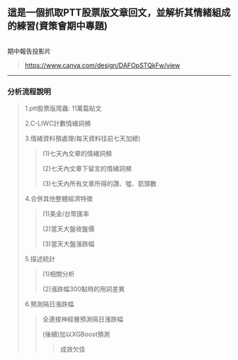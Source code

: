 ## 這是一個抓取PTT股票版文章回文，並解析其情緒組成的練習(資策會期中專題)
######
期中報告投影片
>https://www.canva.com/design/DAFOpSTQkFw/view
---
### 分析流程說明
>1.ptt股票版爬蟲: 11萬篇貼文
>
>2.C-LIWC計數情緒詞頻
>
>3.情緒資料預處理(每天資料往前七天加總)
>
>>(1)七天內文章的情緒詞頻
>>
>>(2)七天內文章下留言的情緒詞頻
>>
>>(3)七天內所有文章所得的讚、噓、箭頭數
>>
>4.合併其他整體經濟特徵
>
>>(1)美金/台幣匯率
>>
>>(2)當天大盤收盤價
>>
>>(3)當天大盤漲跌幅
>>
>5.描述統計
>
>>(1)相關分析
>>
>>(2)漲跌幅300點時的用詞差異
>>
>6.預測隔日漲跌幅
>
>>全連接神經層預測隔日漲跌幅
>>
>>(後續)加以XGBoost預測
>>
>>>成效欠佳
